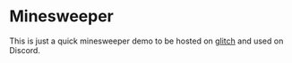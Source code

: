 # Minesweeper

This is just a quick minesweeper demo to be hosted on [glitch](https://glitch.com) and used on Discord.
